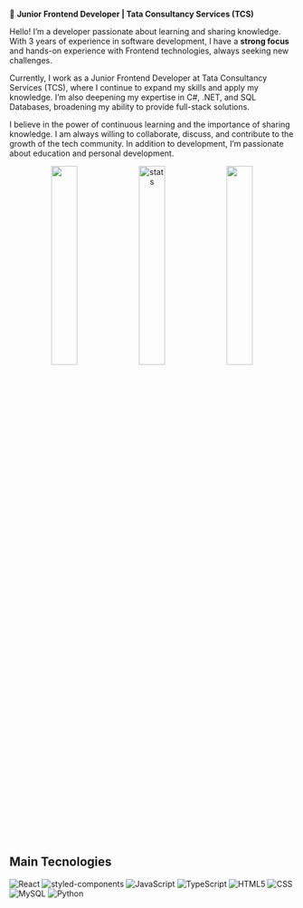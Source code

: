 🌟 **Junior Frontend Developer | Tata Consultancy Services (TCS)**

Hello! I’m a developer passionate about learning and sharing knowledge. With 3 years of experience in software development, I have a **strong focus** and hands-on experience with Frontend technologies, always seeking new challenges.

Currently, I work as a Junior Frontend Developer at Tata Consultancy Services (TCS), where I continue to expand my skills and apply my knowledge. I’m also deepening my expertise in C#, .NET, and SQL Databases, broadening my ability to provide full-stack solutions.

I believe in the power of continuous learning and the importance of sharing knowledge. I am always willing to collaborate, discuss, and contribute to the growth of the tech community. In addition to development, I’m passionate about education and personal development.

<div align="center">
    <img width="30%" height: 130; src="https://github-readme-stats.vercel.app/api?username=van-gomes&theme=gotham&show_icons=true" />
    <img width="30%" height: 130; src="https://github-readme-streak-stats.herokuapp.com/?user=van-gomes&theme=gotham" alt="stats" />
    <img width="30%" height: 130; src="https://github-readme-stats.vercel.app/api/top-langs/?username=van-gomes&langs_count=6&theme=gotham&layout=compact" />
</div>

<br/>

## Main Tecnologies

![React](	https://img.shields.io/badge/React-20232A?style=flat&logo=react&logoColor=61DAFB)
![styled-components](https://img.shields.io/badge/styled--components-DB7093?style=flat&logo=styled-components&logoColor=white)
![JavaScript](https://img.shields.io/badge/JavaScript-F7DF1E?style=flat&logo=javascript&logoColor=black)
![TypeScript](https://img.shields.io/badge/TypeScript-007ACC?style=flat&logo=typescript&logoColor=white)
![HTML5](https://img.shields.io/badge/HTML5-E34F26?style=flat&logo=html5&logoColor=white)
![CSS](https://img.shields.io/badge/CSS3-1572B6?style=flat&logo=css3&logoColor=white)
![MySQL](https://img.shields.io/badge/MySQL-00000F?style=flat&logo=mysql&logoColor=white)
![Python](https://img.shields.io/badge/Python-14354C?style=flat&logo=python&logoColor=1572B6)

